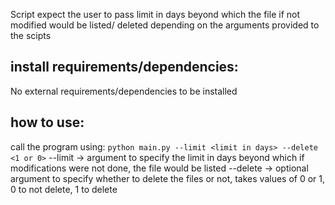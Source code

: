

Script expect the user to pass limit in days beyond which the file if not modified would be listed/ deleted 
depending on the arguments provided to the scipts

## install requirements/dependencies:

No external requirements/dependencies to be installed

## how to use:

call the program using:
`python main.py --limit <limit in days> --delete <1 or 0>`
--limit -> argument to specify the limit in days beyond which if modifications were not done, the file would be listed
--delete -> optional argument to specify whether to delete the files or not, takes values of 0 or 1, 0 to not delete, 1 
to delete